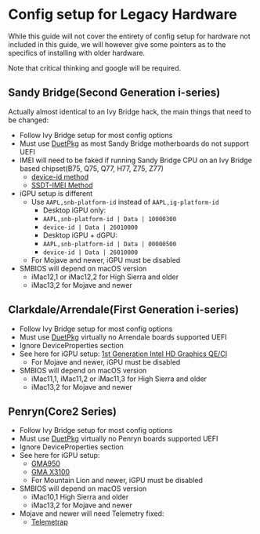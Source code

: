 # Config setup for Legacy Hardware

While this guide will not cover the entirety of config setup for hardware not included in this guide, we will however give some pointers as to the specifics of installing with older hardware.

Note that critical thinking and google will be required.

## Sandy Bridge(Second Generation i-series)

Actually almost identical to an Ivy Bridge hack, the main things that need to be changed:

* Follow Ivy Bridge setup for most config options
* Must use [DuetPkg](https://dortania.github.io/OpenCore-Desktop-Guide/extras/legacy.html) as most Sandy Bridge motherboards do not support UEFI
* IMEI will need to be faked if running Sandy Bridge CPU on an Ivy Bridge based chipset(B75, Q75, Q77, H77, Z75, Z77)
  * [device-id method](https://github.com/acidanthera/WhateverGreen/blob/master/Manual/FAQ.IntelHD.en.md#intel-hd-graphics-20003000-sandy-bridge-processors)
  * [SSDT-IMEI Method](https://github.com/acidanthera/OpenCorePkg/blob/master/Docs/AcpiSamples/SSDT-IMEI.dsl)
* iGPU setup is different
  * Use `AAPL,snb-platform-id` instead of `AAPL,ig-platform-id`
    * Desktop iGPU only:
    * `AAPL,snb-platform-id | Data | 10000300`
    * `device-id | Data | 26010000`
    * Desktop iGPU + dGPU:
    * `AAPL,snb-platform-id | Data | 00000500`
    * `device-id | Data | 26010000`
  * For Mojave and newer, iGPU must be disabled
* SMBIOS will depend on macOS version
  * iMac12,1 or iMac12,2 for High Sierra and older
  * iMac13,2 for Mojave and newer

## Clarkdale/Arrendale(First Generation i-series)

* Follow Ivy Bridge setup for most config options
* Must use [DuetPkg](https://dortania.github.io/OpenCore-Desktop-Guide/extras/legacy.html) virtually no Arrendale boards supported UEFI
* Ignore DeviceProperties section
* See here for iGPU setup: [1st Generation Intel HD Graphics QE/CI](https://www.insanelymac.com/forum/topic/286092-guide-1st-generation-intel-hd-graphics-qeci/?hl=%20vertek)
  * For Mojave and newer, iGPU must be disabled
* SMBIOS will depend on macOS version
  * iMac11,1, iMac11,2 or iMac11,3 for High Sierra and older
  * iMac13,2 for Mojave and newer

## Penryn(Core2 Series)

* Follow Ivy Bridge setup for most config options
* Must use [DuetPkg](https://dortania.github.io/OpenCore-Desktop-Guide/extras/legacy.html) virtually no Penryn boards supported UEFI
* Ignore DeviceProperties section
* See here for iGPU setup:
  * [GMA950](https://www.applelife.ru/threads/intel-gma950-32bit-only.22726/)
  * [GMA X3100](https://www.applelife.ru/threads/intel-gma-x3100-zavod.36617/)
  * For Mountain Lion and newer, iGPU must be disabled
* SMBIOS will depend on macOS version
  * iMac10,1 High Sierra and older
  * iMac13,2 for Mojave and newer
* Mojave and newer will need Telemetry fixed:
  * [Telemetrap](https://forums.macrumors.com/threads/mp3-1-others-sse-4-2-emulation-to-enable-amd-metal-driver.2206682/page-4?post=28447707#post-28447707)
